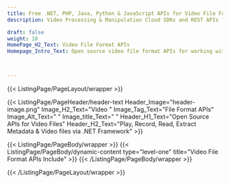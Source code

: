```yaml
---
title: Free .NET, PHP, Java, Python & JavaScript APIs for Video File Formatss
description: Video Processing & Manipulation Cloud SDKs and REST APIs for all popular languages. Trim, Watermark, Append & Convert WMV, AVI, FLV, MKV, MP4, QT Video files.

draft: false
weight: 10
HomePage_H2_Text: Video File Format APIs
Homepage_Intro_Text: Open source video file format APIs for working with popular video file formats like MP4, WAV, AAC, MPP & more.



---
```


{{< ListingPage/PageLayout/wrapper >}}

{{< ListingPage/PageHeader/header-text
Header_Image="header-image.png"
Image_H2_Text="Video "
Image_Tag_Text="File Format APIs"
Image_Alt_Text=" "
Image_title_Text=" "
Header_H1_Text="Open Source APIs for Video Files"
Header_H2_Text="Play, Record, Read, Extract Metadata & Video files via .NET Framework" >}}

{{< ListingPage/PageBody/wrapper >}}
{{< ListingPage/PageBody/dynamic-content type="level-one" title="Video File Format APIs Include" >}}
{{< /ListingPage/PageBody/wrapper >}}

{{< /ListingPage/PageLayout/wrapper >}}